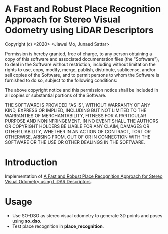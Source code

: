 # A Fast and Robust Place Recognition Approach for Stereo Visual Odometry using LiDAR Descriptors
Copyright (c) <2020> <Jiawei Mo, Junaed Sattar>

Permission is hereby granted, free of charge, to any person obtaining a copy of this software and associated documentation files (the "Software"), to deal in the Software without restriction, including without limitation the rights to use, copy, modify, merge, publish, distribute, sublicense, and/or sell copies of the Software, and to permit persons to whom the Software is furnished to do so, subject to the following conditions:

The above copyright notice and this permission notice shall be included in all copies or substantial portions of the Software.

THE SOFTWARE IS PROVIDED "AS IS", WITHOUT WARRANTY OF ANY KIND, EXPRESS OR IMPLIED, INCLUDING BUT NOT LIMITED TO THE WARRANTIES OF MERCHANTABILITY, FITNESS FOR A PARTICULAR PURPOSE AND NONINFRINGEMENT. IN NO EVENT SHALL THE AUTHORS OR COPYRIGHT HOLDERS BE LIABLE FOR ANY CLAIM, DAMAGES OR OTHER LIABILITY, WHETHER IN AN ACTION OF CONTRACT, TORT OR OTHERWISE, ARISING FROM, OUT OF OR IN CONNECTION WITH THE SOFTWARE OR THE USE OR OTHER DEALINGS IN THE SOFTWARE.

# Introduction
Implementation of [A Fast and Robust Place Recognition Approach for Stereo Visual Odometry using LiDAR Descriptors](https://arxiv.org/abs/1909.07267).

# Usage
- Use SO-DSO as stereo visual odometry to generate 3D points and poses using **so_dso**.
- Test place recognition in **place_recognition**.
